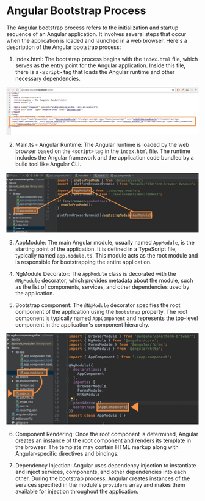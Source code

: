 # Angular Bootstrap Process

The Angular bootstrap process refers to the initialization and startup
sequence of an Angular application. It involves several steps that occur
when the application is loaded and launched in a web browser. Here's a
description of the Angular bootstrap process:

1. Index.html: The bootstrap process begins with the `index.html` file,
   which serves as the entry point for the Angular application. Inside
   this file, there is  a `<script>` tag that loads the Angular
   runtime and other necessary dependencies.

![index](../images/bootstrap-process/index.png "index.html")

2. Main.ts - Angular Runtime: The Angular runtime is loaded by the web browser
   based on the `<script>` tag in the `index.html` file. The runtime
   includes the Angular framework and the application code bundled by a
   build tool like Angular CLI.

![main](../images/bootstrap-process/main.png "main.ts")

3. AppModule: The main Angular module, usually named `AppModule`, is the
   starting point of the application. It is defined in a TypeScript
   file, typically named `app.module.ts`. This module acts as the root
   module and is responsible for bootstrapping the entire application.

4. NgModule Decorator: The `AppModule` class is decorated with the
   `@NgModule` decorator, which provides metadata about the module, such
   as the list of components, services, and other dependencies used by
   the application.

5. Bootstrap component: The `@NgModule` decorator specifies the root
   component of the application using the `bootstrap` property. The root
   component is typically named `AppComponent` and represents the
   top-level component in the application's component hierarchy.

![root-module](../images/bootstrap-process/root-module.png "app.module")

6. Component Rendering: Once the root component is determined, Angular
   creates an instance of the root component and renders its template in
   the browser. The template may contain HTML markup along with
   Angular-specific directives and bindings.

7. Dependency Injection: Angular uses dependency injection to
   instantiate and inject services, components, and other dependencies
   into each other. During the bootstrap process, Angular creates
   instances of the services specified in the module's `providers` array
   and makes them available for injection throughout the application.
